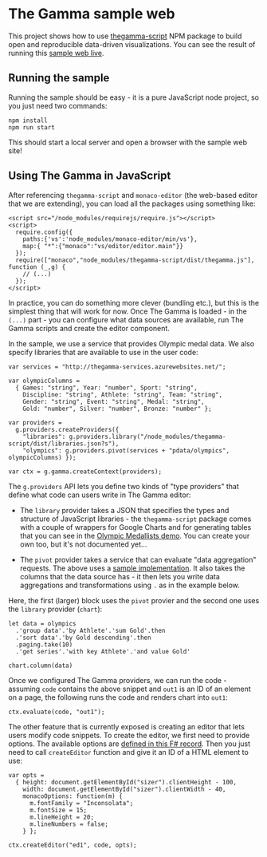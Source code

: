 # The Gamma sample web

This project shows how to use [thegamma-script](https://www.npmjs.com/package/thegamma-script) 
NPM package to build open and reproducible data-driven visualizations. You can see the result
of running this [sample web live](http://thegamma-sample-web.azurewebsites.net/).

## Running the sample

Running the sample should be easy - it is a pure JavaScript node project, so you just need two commands:

```
npm install
npm run start
```

This should start a local server and open a browser with the sample web site!


## Using The Gamma in JavaScript

After referencing `thegamma-script` and `monaco-editor` (the web-based editor that we are 
extending), you can load all the packages using something like:

```
<script src="/node_modules/requirejs/require.js"></script>
<script>
  require.config({
    paths:{'vs':'node_modules/monaco-editor/min/vs'},
    map:{ "*":{"monaco":"vs/editor/editor.main"}}
  });
  require(["monaco","node_modules/thegamma-script/dist/thegamma.js"], function (_,g) {
    // (...)
  });
</script>  
```

In practice, you can do something more clever (bundling etc.), but this is the simplest thing
that will work for now. Once The Gamma is loaded - in the `(...)` part - you can configure what
data sources are available, run The Gamma scripts and create the editor component.

In the sample, we use a service that provides Olympic medal data. We also specify 
libraries that are available to use in the user code:

```
var services = "http://thegamma-services.azurewebsites.net/";

var olympicColumns = 
  { Games: "string", Year: "number", Sport: "string", 
    Discipline: "string", Athlete: "string", Team: "string", 
    Gender: "string", Event: "string", Medal: "string",
    Gold: "number", Silver: "number", Bronze: "number" };

var providers = 
  g.providers.createProviders({
    "libraries": g.providers.library("/node_modules/thegamma-script/dist/libraries.json?s"),
    "olympics": g.providers.pivot(services + "pdata/olympics", olympicColumns) });
          
var ctx = g.gamma.createContext(providers);
```

The `g.providers` API lets you define two kinds of "type providers" that define what code
can users write in The Gamma editor:

 - The `library` provider takes a JSON that specifies the types and structure of JavaScript 
   libraries - the `thegamma-script` package comes with a couple of wrappers for Google Charts
   and for generating tables that you can see in the [Olympic Medallists demo](http://rio2016.thegamma.net/).
   You can create your own too, but it's not documented yet...
   
 - The `pivot` provider takes a service that can evaluate "data aggregation" requests.
   The above uses a [sample implementation](https://github.com/the-gamma/thegamma-services/blob/master/src/pdata/server.fsx).
   It also takes the columns that the data source has - it then lets you write data 
   aggregations and transformations using `.` as in the example below.
   
Here, the first (larger) block uses the `pivot` provier and the second one uses the `library` provider (`chart`):

```
let data = olympics
  .'group data'.'by Athlete'.'sum Gold'.then
  .'sort data'.'by Gold descending'.then
  .paging.take(10)
  .'get series'.'with key Athlete'.'and value Gold'
  
chart.column(data)
```

Once we configured The Gamma providers, we can run the code - assuming `code` contains the above 
snippet and `out1` is an ID of an element on a page, the following runs the code and renders
chart into `out1`:

```
ctx.evaluate(code, "out1");
```

The other feature that is currently exposed is creating an editor that lets users modify code snippets.
To create the editor, we first need to provide options. The available options are [defined in this F#
record](https://github.com/the-gamma/thegamma-script/blob/master/src/main/main.fsx#L465). Then you just
need to call `createEditor` function and give it an ID of a HTML element to use:

```
var opts =
  { height: document.getElementById("sizer").clientHeight - 100,
    width: document.getElementById("sizer").clientWidth - 40,
    monacoOptions: function(m) {
      m.fontFamily = "Inconsolata";
      m.fontSize = 15;
      m.lineHeight = 20;
      m.lineNumbers = false;
    } };

ctx.createEditor("ed1", code, opts);
```
